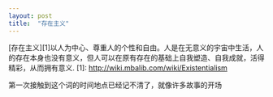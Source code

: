 ```yaml
---
layout: post
title:  "存在主义"
---
```


> 
[存在主义][1]以人为中心、尊重人的个性和自由。人是在无意义的宇宙中生活，人的存在本身也没有意义，但人可以在原有存在的基础上自我塑造、自我成就，活得精彩，从而拥有意义.
 [1]: http://wiki.mbalib.com/wiki/Existentialism
>

第一次接触到这个词的时间地点已经记不清了，就像许多故事的开场